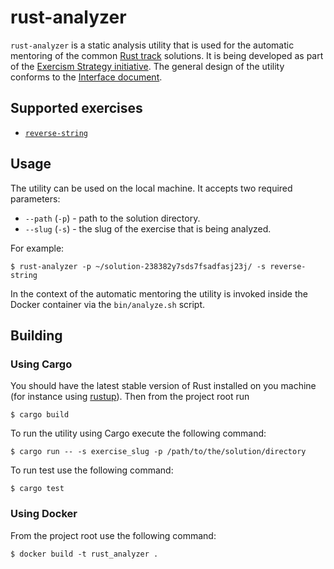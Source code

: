 # rust-analyzer

`rust-analyzer` is a static analysis utility that is used for the automatic mentoring of the common [Rust track](https://exercism.io/tracks/rust) solutions. It is being developed as part of the [Exercism Strategy initiative](https://exercism.io/strategy). The general design of the utility conforms to the [Interface document](https://github.com/exercism/automated-mentoring-support/blob/master/docs/interface.md).

## Supported exercises

- [`reverse-string`](https://github.com/exercism/rust-analyzer/blob/master/src/analyzers/reverse_string/README.md)

## Usage

The utility can be used on the local machine. It accepts two required parameters:

- `--path` (`-p`) - path to the solution directory.
- `--slug` (`-s`) - the slug of the exercise that is being analyzed.

For example:
```shell
$ rust-analyzer -p ~/solution-238382y7sds7fsadfasj23j/ -s reverse-string
```

In the context of the automatic mentoring the utility is invoked inside the Docker container via the `bin/analyze.sh` script.

## Building

### Using Cargo

You should have the latest stable version of Rust installed on you machine (for instance using [rustup](https://rustup.rs/)).
Then from the project root run
```shell
$ cargo build
```
To run the utility using Cargo execute the following command:
```shell
$ cargo run -- -s exercise_slug -p /path/to/the/solution/directory
```

To run test use the following command:
```shell
$ cargo test
```

### Using Docker

From the project root use the following command:

```shell
$ docker build -t rust_analyzer .
```
